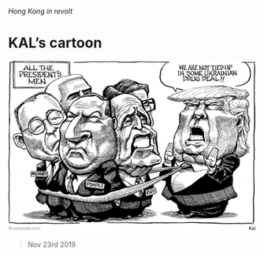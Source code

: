 ###### Hong Kong in revolt

# KAL’s cartoon 

![image](images/20191123_WWD000_0.jpg) 

> Nov 23rd 2019 

